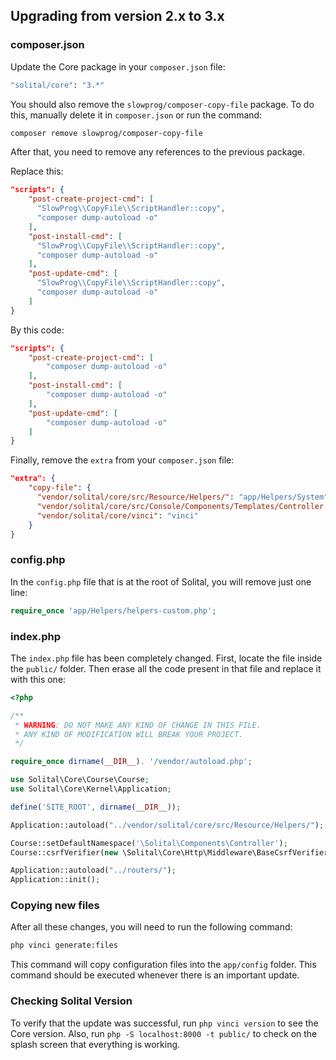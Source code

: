 ## Upgrading from version 2.x to 3.x

### composer.json

Update the Core package in your `composer.json` file:

```bash
"solital/core": "3.*"
```

You should also remove the `slowprog/composer-copy-file` package. To do this, manually delete it in `composer.json` or run the command:

```bash
composer remove slowprog/composer-copy-file
```

After that, you need to remove any references to the previous package.

Replace this:

```json
"scripts": {
    "post-create-project-cmd": [
      "SlowProg\\CopyFile\\ScriptHandler::copy",
      "composer dump-autoload -o"
    ],
    "post-install-cmd": [
      "SlowProg\\CopyFile\\ScriptHandler::copy",
      "composer dump-autoload -o"
    ],
    "post-update-cmd": [
      "SlowProg\\CopyFile\\ScriptHandler::copy",
      "composer dump-autoload -o"
    ]
}
```

By this code:

```json
"scripts": {
    "post-create-project-cmd": [
        "composer dump-autoload -o"
    ],
    "post-install-cmd": [
        "composer dump-autoload -o"
    ],
    "post-update-cmd": [
        "composer dump-autoload -o"
    ]
}
```

Finally, remove the `extra` from your `composer.json` file:

```json
"extra": {
    "copy-file": {
      "vendor/solital/core/src/Resource/Helpers/": "app/Helpers/System",
      "vendor/solital/core/src/Console/Components/Templates/Controller.php": "app/Components/Controller/",
      "vendor/solital/core/vinci": "vinci"
    }
}
```

### config.php

In the `config.php` file that is at the root of Solital, you will remove just one line:

```php
require_once 'app/Helpers/helpers-custom.php';
```

### index.php

The `index.php` file has been completely changed. First, locate the file inside the `public/` folder. Then erase all the code present in that file and replace it with this one:

```php
<?php

/**
 * WARNING: DO NOT MAKE ANY KIND OF CHANGE IN THIS FILE. 
 * ANY KIND OF MODIFICATION WILL BREAK YOUR PROJECT. 
 */

require_once dirname(__DIR__). '/vendor/autoload.php';

use Solital\Core\Course\Course;
use Solital\Core\Kernel\Application;

define('SITE_ROOT', dirname(__DIR__));

Application::autoload("../vendor/solital/core/src/Resource/Helpers/");

Course::setDefaultNamespace('\Solital\Components\Controller');
Course::csrfVerifier(new \Solital\Core\Http\Middleware\BaseCsrfVerifier());

Application::autoload("../routers/");
Application::init();
```

### Copying new files

After all these changes, you will need to run the following command:

```bash
php vinci generate:files
```

This command will copy configuration files into the `app/config` folder. This command should be executed whenever there is an important update.

### Checking Solital Version

To verify that the update was successful, run `php vinci version` to see the Core version. Also, run `php -S localhost:8000 -t public/` to check on the splash screen that everything is working.
